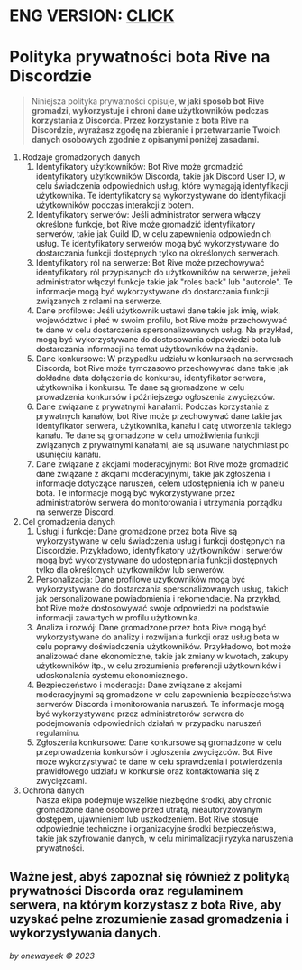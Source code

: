 # ENG VERSION: [CLICK](https://github.com/rivebest/rive.best/blob/main/privacy-policy.md)

# Polityka prywatności bota Rive na Discordzie
> Niniejsza polityka prywatności opisuje, **w jaki sposób bot Rive gromadzi, wykorzystuje i chroni dane użytkowników podczas korzystania z Discorda**.
**Przez korzystanie z bota Rive na Discordzie, wyrażasz zgodę na zbieranie i przetwarzanie Twoich danych osobowych zgodnie z opisanymi poniżej zasadami.**

<ol>
  <li>Rodzaje gromadzonych danych
    <ol>
      <li>Identyfikatory użytkowników: Bot Rive może gromadzić identyfikatory użytkowników Discorda, takie jak Discord User ID, w celu świadczenia odpowiednich usług, które wymagają identyfikacji użytkownika. Te identyfikatory są wykorzystywane do identyfikacji użytkowników podczas interakcji z botem.</li>
      <li>Identyfikatory serwerów: Jeśli administrator serwera włączy określone funkcje, bot Rive może gromadzić identyfikatory serwerów, takie jak Guild ID, w celu zapewnienia odpowiednich usług. Te identyfikatory serwerów mogą być wykorzystywane do dostarczania funkcji dostępnych tylko na określonych serwerach.</li>
      <li>Identyfikatory ról na serwerze: Bot Rive może przechowywać identyfikatory ról przypisanych do użytkowników na serwerze, jeżeli administrator włączył funkcje takie jak "roles back" lub "autorole". Te informacje mogą być wykorzystywane do dostarczania funkcji związanych z rolami na serwerze.</li>
      <li>Dane profilowe: Jeśli użytkownik ustawi dane takie jak imię, wiek, województwo i płeć w swoim profilu, bot Rive może przechowywać te dane w celu dostarczenia spersonalizowanych usług. Na przykład, mogą być wykorzystywane do dostosowania odpowiedzi bota lub dostarczania informacji na temat użytkowników na żądanie.</li>
      <li>Dane konkursowe: W przypadku udziału w konkursach na serwerach Discorda, bot Rive może tymczasowo przechowywać dane takie jak dokładna data dołączenia do konkursu, identyfikator serwera, użytkownika i konkursu. Te dane są gromadzone w celu prowadzenia konkursów i późniejszego ogłoszenia zwycięzców.</li>
      <li>Dane związane z prywatnymi kanałami: Podczas korzystania z prywatnych kanałów, bot Rive może przechowywać dane takie jak identyfikator serwera, użytkownika, kanału i datę utworzenia takiego kanału. Te dane są gromadzone w celu umożliwienia funkcji związanych z prywatnymi kanałami, ale są usuwane natychmiast po usunięciu kanału.</li>
      <li>Dane związane z akcjami moderacyjnymi: Bot Rive może gromadzić dane związane z akcjami moderacyjnymi, takie jak zgłoszenia i informacje dotyczące naruszeń, celem udostępnienia ich w panelu bota. Te informacje mogą być wykorzystywane przez administratorów serwera do monitorowania i utrzymania porządku na serwerze Discord.</li>
    </ol>
  </li>
  <li>Cel gromadzenia danych
    <ol>
      <li>Usługi i funkcje: Dane gromadzone przez bota Rive są wykorzystywane w celu świadczenia usług i funkcji dostępnych na Discordzie. Przykładowo, identyfikatory użytkowników i serwerów mogą być wykorzystywane do udostępniania funkcji dostępnych tylko dla określonych użytkowników lub serwerów.</li>
      <li>Personalizacja: Dane profilowe użytkowników mogą być wykorzystywane do dostarczania spersonalizowanych usług, takich jak personalizowane powiadomienia i rekomendacje. Na przykład, bot Rive może dostosowywać swoje odpowiedzi na podstawie informacji zawartych w profilu użytkownika.</li>
      <li>Analiza i rozwój: Dane gromadzone przez bota Rive mogą być wykorzystywane do analizy i rozwijania funkcji oraz usług bota w celu poprawy doświadczenia użytkowników. Przykładowo, bot może analizować dane ekonomiczne, takie jak zmiany w kwotach, zakupy użytkowników itp., w celu zrozumienia preferencji użytkowników i udoskonalania systemu ekonomicznego.</li>
      <li>Bezpieczeństwo i moderacja: Dane związane z akcjami moderacyjnymi są gromadzone w celu zapewnienia bezpieczeństwa serwerów Discorda i monitorowania naruszeń. Te informacje mogą być wykorzystywane przez administratorów serwera do podejmowania odpowiednich działań w przypadku naruszeń regulaminu.</li>
      <li>Zgłoszenia konkursowe: Dane konkursowe są gromadzone w celu przeprowadzenia konkursów i ogłoszenia zwycięzców. Bot Rive może wykorzystywać te dane w celu sprawdzenia i potwierdzenia prawidłowego udziału w konkursie oraz kontaktowania się z zwycięzcami.</li>
    </ol>
  </li>
  <li>Ochrona danych
  <ol>Nasza ekipa podejmuje wszelkie niezbędne środki, aby chronić gromadzone dane osobowe przed utratą, nieautoryzowanym dostępem, ujawnieniem lub uszkodzeniem. Bot Rive stosuje odpowiednie techniczne i organizacyjne środki bezpieczeństwa, takie jak szyfrowanie danych, w celu minimalizacji ryzyka naruszenia prywatności.</ol>
  </li>
</ol>

## Ważne jest, abyś zapoznał się również z polityką prywatności Discorda oraz regulaminem serwera, na którym korzystasz z bota Rive, aby uzyskać pełne zrozumienie zasad gromadzenia i wykorzystywania danych.

###### by onewayeek &copy; 2023
